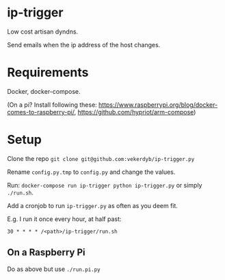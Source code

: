 # ip-trigger
Low cost artisan dyndns.

Send emails when the ip address of the host changes.

# Requirements

Docker, docker-compose.

(On a pi? Install following these: https://www.raspberrypi.org/blog/docker-comes-to-raspberry-pi/, https://github.com/hypriot/arm-compose)

# Setup

Clone the repo `git clone git@github.com:vekerdyb/ip-trigger.py`

Rename `config.py.tmp` to `config.py` and change the values.

Run: `docker-compose run ip-trigger python ip-trigger.py` or simply `./run.sh`.

Add a cronjob to run `ip-trigger.py` as often as you deem fit.

E.g. I run it once every hour, at half past:
```
30 * * * * /<path>/ip-trigger/run.sh
```

## On a Raspberry Pi

Do as above but use `./run.pi.py`

